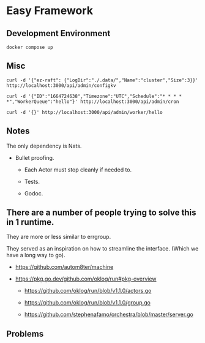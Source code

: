 # Easy Framework

## Development Environment

```
docker compose up
```

## Misc

```
curl -d '{"ez-raft": {"LogDir":"./.data/","Name":"cluster","Size":3}}' http://localhost:3000/api/admin/configkv

curl -d '{"ID":"1664724638","Timezone":"UTC","Schedule":"* * * * *","WorkerQueue":"hello"}' http://localhost:3000/api/admin/cron

curl -d '{}' http://localhost:3000/api/admin/worker/hello
```

## Notes 

The only dependency is Nats.

* Bullet proofing.

  * Each Actor must stop cleanly if needed to.

  * Tests.

  * Godoc.


## There are a number of people trying to solve this in 1 runtime.

They are more or less similar to errgroup.

They served as an inspiration on how to streamline the interface. (Which we have a long way to go).

* https://github.com/autom8ter/machine

* https://pkg.go.dev/github.com/oklog/run#pkg-overview

  * https://github.com/oklog/run/blob/v1.1.0/actors.go

  * https://github.com/oklog/run/blob/v1.1.0/group.go

  * https://github.com/stephenafamo/orchestra/blob/master/server.go


## Problems
